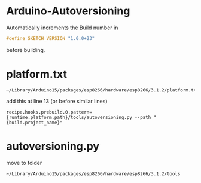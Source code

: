 # Arduino-Autoversioning
Automatically increments the Build number in 
```c
#define SKETCH_VERSION "1.0.0+23"
``` 
before building.

# platform.txt
```
~/Library/Arduino15/packages/esp8266/hardware/esp8266/3.1.2/platform.txt  
```
add this at line 13 (or before similar lines)

```
recipe.hooks.prebuild.0.pattern={runtime.platform.path}/tools/autoversioning.py --path "{build.project_name}"
```

# autoversioning.py
move to folder
```
~/Library/Arduino15/packages/esp8266/hardware/esp8266/3.1.2/tools
```
